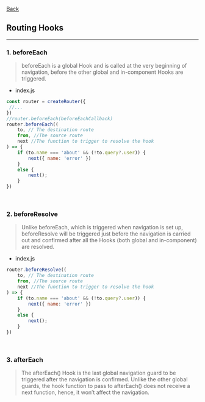 [Back](README.md)

## Routing Hooks

<hr>


### 1. beforeEach

>beforeEach is a global Hook and is called at the very beginning of navigation, before the other global and in-component Hooks are triggered.

- index.js
```javascript
const router = createRouter({
 //...
})
//router.beforeEach(beforeEachCallback)
router.beforeEach((
    to, // The destination route
    from, //The source route
    next //The function to trigger to resolve the hook
) => {
    if (to.name === 'about' && (!to.query?.user)) {
        next({ name: 'error' })
    }
    else {
        next();
    }
})
```

&nbsp;

### 2. beforeResolve

> Unlike beforeEach, which is triggered when navigation is set up, beforeResolve will be triggered just before the navigation is carried out and confirmed after all the Hooks (both global and in-component) are resolved.

- index.js
```javascript
router.beforeResolve((
    to, // The destination route
    from, //The source route
    next //The function to trigger to resolve the hook
) => {
    if (to.name === 'about' && (!to.query?.user)) {
        next({ name: 'error' })
    }
    else {
        next();
    }
})
```
&nbsp;

### 3. afterEach

> The afterEach() Hook is the last global navigation guard to be triggered after the navigation is confirmed. Unlike the other global guards, the hook function to pass to afterEach() does not receive a next function, hence, it won’t affect the navigation.


